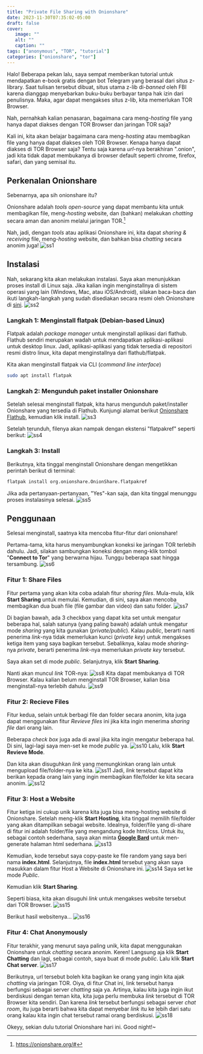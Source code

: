 ```yaml
---
title: "Private File Sharing with Onionshare"
date: 2023-11-30T07:35:02-05:00
draft: false
cover:
   image: ""
   alt: ""
   caption: ""
tags: ["anonymous", "TOR", "tutorial"]
categories: ["onionshare", "tor"]
---
```


Halo!
Beberapa pekan lalu, saya sempat memberikan tutorial untuk mendapatkan e-book gratis dengan bot Telegram yang
berasal dari situs z-library. Saat tulisan tersebut dibuat, situs utama z-lib di-*banned* oleh FBI karena dianggap
menyebarkan buku-buku berbayar tanpa hak izin dari penulisnya. Maka, agar dapat mengakses situs z-lib, kita 
memerlukan TOR Browser.


Nah, pernahkah kalian penasaran, bagaimana cara meng-*hosting* file yang hanya dapat diakses dengan TOR Browser
dan jaringan TOR saja? 

Kali ini, kita akan belajar bagaimana cara meng-*hosting* atau membagikan file yang hanya dapat diakses oleh
TOR Browser. Kenapa hanya dapat diakses di TOR Browser saja? Tentu saja karena *url*-nya berakhiran ".onion", jadi kita tidak dapat membukanya di browser default seperti chrome, firefox, safari, dan yang semisal itu.

## Perkenalan Onionshare
Sebenarnya, apa sih onionshare itu?

Onionshare adalah *tools* *open-source* yang dapat membantu kita untuk membagikan file, meng-*hosting* website, dan
(bahkan) melakukan *chatting* secara aman dan anonim melalui jaringan TOR.[^1]

Nah, jadi, dengan *tools* atau aplikasi Onionshare ini, kita dapat *sharing & receiving* file, meng-*hosting* 
website, dan bahkan bisa *chatting* secara anonim juga!
![ss1](/onionshare/onionshare-features.png)

## Instalasi
Nah, sekarang kita akan melakukan instalasi. Saya akan menunjukkan proses install di Linux saja. Jika kalian
ingin menginstallnya di sistem operasi yang lain (Windows, Mac, atau iOS/Android), silakan baca-baca dan 
ikuti langkah-langkah yang sudah disediakan secara resmi oleh Onionshare di [sini](https://docs.onionshare.org/2.6/en/install.html). 
![ss2](/onionshare/download-install.png)

### Langkah 1: Menginstall flatpak (Debian-based Linux)
Flatpak adalah *package manager* untuk menginstall aplikasi dari flathub. Flathub sendiri merupakan wadah untuk mendapatkan
aplikasi-aplikasi untuk desktop linux. Jadi, aplikasi-aplikasi yang tidak tersedia di repositori resmi distro linux, kita 
dapat menginstallnya dari flathub/flatpak. 

Kita akan menginstall flatpak via CLI (*command line interface*)

```bash
sudo apt install flatpak
```

### Langkah 2: Mengunduh paket installer Onionshare 
Setelah selesai menginstall flatpak, kita harus mengunduh paket/installer Onionshare yang tersedia di Flathub.
Kunjungi alamat berikut [Onionshare Flathub](https://flathub.org/apps/org.onionshare.OnionShare), kemudian 
klik install.
![ss3](/onionshare/flathub.png)

Setelah terunduh, filenya akan nampak dengan ekstensi "flatpakref" seperti berikut:
![ss4](/onionshare/onionshare-file.png)

### Langkah 3: Install
Berikutnya, kita tinggal menginstall Onionshare dengan mengetikkan perintah berikut di terminal:

```bash
flatpak install org.onionshare.OnionShare.flatpakref
```
Jika ada pertanyaan-pertanyaan, "Yes"-kan saja, dan kita tinggal menunggu proses instalasinya selesai.
![ss5](/onionshare/install-onionshare.png)

## Penggunaan
Selesai menginstall, saatnya kita mencoba fitur-fitur dari onionshare!

Pertama-tama, kita harus menyambungkan koneksi ke jaringan TOR terlebih dahulu. Jadi, silakan sambungkan koneksi
dengan meng-klik tombol "**Connect to Tor**" yang berwarna hijau. Tunggu beberapa saat hingga tersambung.
![ss6](/onionshare/connect-to-tor.png)

### Fitur 1: Share Files 
Fitur pertama yang akan kita coba adalah fitur *sharing files*. Mula-mula, klik **Start Sharing**
untuk memulai. Kemudian, di sini, saya akan mencoba membagikan dua buah file (file gambar dan video) dan satu folder.
![ss7](/onionshare/share-setup.png)

Di bagian bawah, ada 3 checkbox yang dapat kita set untuk mengatur beberapa hal, salah satunya (yang
paling bawah) adalah untuk mengatur mode *sharing* yang kita gunakan (*private/public*). Kalau *public*, 
berarti nanti penerima *link*-nya tidak memerlukan kunci (*private key*) untuk mengakses ketiga item yang saya
bagikan tersebut. Sebaliknya, kalau mode *sharing*-nya *private*, berarti penerima *link*-nya memerlukan *private key*
tersebut.

Saya akan set di mode *public*. Selanjutnya, klik **Start Sharing**.

Nanti akan muncul *link* TOR-nya:
![ss8](/onionshare/url-sharing.png)
Kita dapat membukanya di TOR Browser. Kalau kalian belum menginstall TOR Browser, kalian bisa menginstall-nya
terlebih dahulu. 
![ss9](/onionshare/torbrowser-open.png)

### Fitur 2: Recieve Files
Fitur kedua, selain untuk berbagi file dan folder secara anonim, kita juga dapat menggunakan fitur *Revieve files*
ini jika kita ingin menerima *sharing file* dari orang lain.

Beberapa *check box* juga ada di awal jika kita ingin mengatur beberapa hal. Di sini, lagi-lagi saya men-set
ke mode *public* ya.
![ss10](/onionshare/recieve-files.png)
Lalu, klik **Start Revieve Mode**.

Dan kita akan disuguhkan *link* yang memungkinkan orang lain untuk mengupload file/folder-nya ke kita.
![ss11](/onionshare/url-recieving.png)
Jadi, *link* tersebut dapat kita berikan kepada orang lain yang ingin membagikan file/folder ke kita secara anonim.
![ss12](/onionshare/torbrowser-open-recieve.png)

### Fitur 3: Host a Website
Fitur ketiga ini cukup unik karena kita juga bisa meng-hosting website di Onionshare. Setelah meng-klik 
**Start Hosting**, kita tinggal memilih file/folder yang akan ditampilkan sebagai website. Idealnya, folder/file
yang di-share di fitur ini adalah folder/file yang mengandung kode html/css. Untuk itu, sebagai contoh
sederhana, saya akan minta 
[**Google Bard**](https://bard.google.com/?utm_source=sem&utm_medium=paid-media&utm_campaign=q4idID_sem7&gclid=EAIaIQobChMIi-3PypHsggMVhKRmAh1Q2AAOEAAYASAAEgJZDPD_BwE&hl=en)
untuk men-generate halaman html sederhana.
![ss13](/onionshare/google-bard.png)

Kemudian, kode tersebut saya copy-paste ke file random yang saya beri nama **index.html**. Selanjutnya, file
**index.html** tersebut yang akan saya masukkan dalam fitur Host a Website di Onionshare ini.
![ss14](/onionshare/hostwebsite.png)
Saya set ke mode *Public*.

Kemudian klik **Start Sharing**.

Seperti biasa, kita akan disuguhi *link* untuk mengakses website tersebut dari TOR Browser.
![ss15](/onionshare/url-hostwebsite.png)

Berikut hasil websitenya...
![ss16](/onionshare/torbrowser-open-hostwebsite.png)

### Fitur 4: Chat Anonymously
Fitur terakhir, yang menurut saya paling unik, kita dapat menggunakan Onionshare untuk *chatting* secara
anonim. Keren! Langsung aja klik **Start Chatting** dan lagi, sebagai contoh, saya buat di mode *public*. Lalu
klik **Start Chat server**.
![ss17](/onionshare/url-chatting.png)

Berikutnya, url tersebut boleh kita bagikan ke orang yang ingin kita ajak *chatting* via jaringan TOR. Oiya, 
di fitur Chat ini, link tersebut hanya berfungsi sebagai server *chatting* saja ya. Artinya, kalau kita juga
ingin ikut berdiskusi dengan teman kita, kita juga perlu membuka *link* tersebut di TOR Browser kita sendiri. Dan
karena *link* tersebut berfungsi sebagai server *chat room*, itu juga berarti bahwa kita dapat menyebar *link* itu ke
lebih dari satu orang kalau kita ingin chat tersebut ramai orang berdiskusi.
![ss18](/onionshare/torbrowser-open-chat.png)

Okeyy, sekian dulu tutorial Onionshare hari ini. Good night!~

[^1]: https://onionshare.org/#
